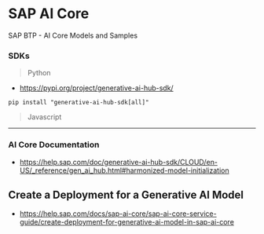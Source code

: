 # SAP AI Core

SAP BTP - AI Core Models and Samples

### SDKs
> Python
* https://pypi.org/project/generative-ai-hub-sdk/
```
pip install "generative-ai-hub-sdk[all]"
```
> Javascript


---
### AI Core Documentation
* https://help.sap.com/doc/generative-ai-hub-sdk/CLOUD/en-US/_reference/gen_ai_hub.html#harmonized-model-initialization


## Create a Deployment for a Generative AI Model
* https://help.sap.com/docs/sap-ai-core/sap-ai-core-service-guide/create-deployment-for-generative-ai-model-in-sap-ai-core
